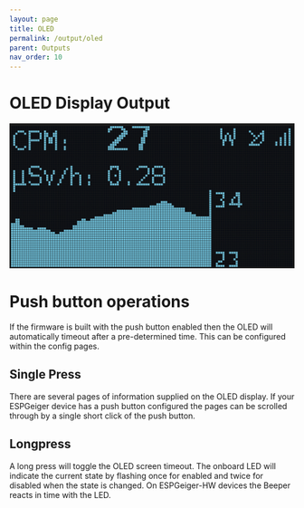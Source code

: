 ```yaml
---
layout: page
title: OLED
permalink: /output/oled
parent: Outputs
nav_order: 10
---
```


# OLED Display Output

![Img](../img/OLEDExample.png)

# Push button operations

If the firmware is built with the push button enabled then the OLED will automatically timeout after a pre-determined time. This can be configured within the config pages.

## Single Press

There are several pages of information supplied on the OLED display. If your ESPGeiger device has a push button configured the pages can be scrolled through by a single short click of the push button.

## Longpress

A long press will toggle the OLED screen timeout. The onboard LED will indicate the current state by flashing once for enabled and twice for disabled when the state is changed. On ESPGeiger-HW devices the Beeper reacts in time with the LED.

